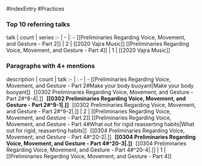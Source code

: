 #IndexEntry #Practices

### Top 10 referring talks
talk | count | series
:- | - |: -
[[Preliminaries Regarding Voice, Movement, and Gesture - Part 2]] | 2 | [[2020 Vajra Music]]
[[Preliminaries Regarding Voice, Movement, and Gesture - Part 4]] | 1 | [[2020 Vajra Music]]

### Paragraphs with 4+ mentions
description | count | talk
:- | : - | -
[[Preliminaries Regarding Voice, Movement, and Gesture - Part 2#Make your body buoyant\|Make your body buoyant]] &nbsp;&nbsp;[[0302 Preliminaries Regarding Voice, Movement, and Gesture - Part 2#^8-4\|.]] &nbsp; **[[0302 Preliminaries Regarding Voice, Movement, and Gesture - Part 2#^9-1\|.]]** &nbsp; [[0302 Preliminaries Regarding Voice, Movement, and Gesture - Part 2#^9-2\|.]] | 2 | [[Preliminaries Regarding Voice, Movement, and Gesture - Part 2]]
[[Preliminaries Regarding Voice, Movement, and Gesture - Part 4#What out for rigid reasserting habits\|What out for rigid, reasserting habits]] &nbsp;&nbsp;[[0304 Preliminaries Regarding Voice, Movement, and Gesture - Part 4#^20-2\|.]] &nbsp; **[[0304 Preliminaries Regarding Voice, Movement, and Gesture - Part 4#^20-3\|.]]** &nbsp; [[0304 Preliminaries Regarding Voice, Movement, and Gesture - Part 4#^20-4\|.]] | 1 | [[Preliminaries Regarding Voice, Movement, and Gesture - Part 4]]

